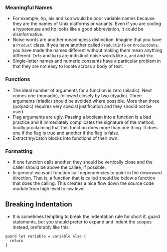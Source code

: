 ### Meaningful Names
- For example, hp, aix and sco would be poor variable names because they are the names of Unix platforms or variants. Even if you are coding a hypotenuse and hp looks like a good abbreviation, it could be disinformative.
- Noise words are another meaningless distinction. Imagine that you have a `Product` class. If you have another called `ProductInfo` or `ProductData`, you have made the names different without making them mean anything different. `Info` and `Data` are indistinct noise words like `a`, `and` and `the`.
- Single-letter names and numeric constants have a particular problem in that they are not easy to locate across a body of text.


### Functions
- The ideal number of arguments for a function is zero (niladic). Next comes one (monadic), followed closely by two (dyadic). Three arguments (triadic) should be avoided where possible. More than three (polyadic) requires very special justification and they should not be used.
- Flag arguments are ugly. Passing a boolean into a function is a bad practice and it immediately complicates the signature of the method, loudly proclaiming that this function does more than one thing. It does one if the flag is true and another if the flag is false.
-  Extract try/catch blocks into functions of their own.

### Formatting
- If one function calls another, they should be vertically close and the caller should be above the callee, if possible.
- In general we want function call dependencies to point in the downward direction. That is, a function that is called should be below a function that does the calling. This creates a nice flow down the source code module from high level to low level.

## Breaking Indentation
- It is sometimes tempting to break the indentation rule for short if, guard statements, but you should prefer to expand and indent the scopes instead, preferably like this:
```
guard let variable = variable else {
  return 
}
```
